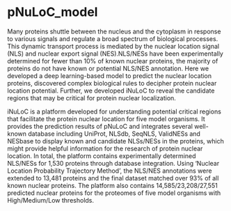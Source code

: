 # pNuLoC_model

Many proteins shuttle between the nucleus and the cytoplasm in response to various signals and regulate a broad spectrum of biological processes. This dynamic transport process is mediated by the nuclear location signal (NLS) and nuclear export signal (NES).NLS/NESs have been experimentally determined for fewer than 10% of known nuclear proteins, the majority of proteins do not have known or potential NLS/NES annotation. Here we developed a deep learning-based model to predict the nuclear location proteins, discovered complex biological rules to decipher protein nuclear location potential. Further, we developed iNuLoC to reveal the candidate regions that may be critical for protein nuclear localization.

iNuLoC is a platform developed for understanding potential critical regions that facilitate the protein nuclear location for five model organisms. It provides the prediction results of pNuLoC and integrates several well-known database including UniProt, NLSdb, SeqNLS, ValidNESs and NESbase to display known and candidate NLSs/NESs in the proteins, which might provide helpful information for the research of protein nuclear location. In total, the platform contains experimentally determined NLS/NESs for 1,530 proteins through database integration. Using ‘Nuclear Location Probability Trajectory Method’, the NLS/NES annotations were extended to 13,481 proteins and the final dataset matched over 93% of all known nuclear proteins. The platform also contains 14,585/23,208/27,551 predicted nuclear proteins for the proteomes of five model organisms with High/Medium/Low thresholds.
